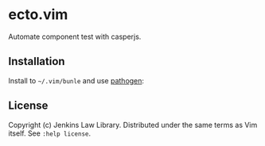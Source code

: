 ecto.vim
============

Automate component test with casperjs.

Installation
------------

Install to `~/.vim/bunle` and use [pathogen](https://github.com/tpope/vim-pathogen):


License
-------

Copyright (c) Jenkins Law Library.  Distributed under the same terms as Vim itself.
See `:help license`.
